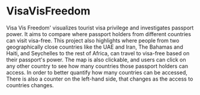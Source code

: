 # VisaVisFreedom
Visa Vis Freedom' visualizes tourist visa privilege and investigates passport power. It aims to compare where passport holders from different countries can visit visa-free. This project also highlights where people from two geographically close countries like the UAE and Iran, The Bahamas and Haiti, and Seychelles to the rest of Africa, can travel to visa-free based on their passport's power. The map is also clickable, and users can click on any other country to see how many countries those passport holders can access. In order to better quantify how many countries can be accessed, There is also a counter on the left-hand side, that changes as the access to countries changes.
